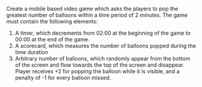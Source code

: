 Create a mobile based video game which asks the players to pop the greatest number of balloons within a time period of 2 minutes. The game must contain the following elements:
1. A timer, which decrements from 02:00 at the beginning of the game to 00:00 at the end of the game.
2. A scorecard, which measures the number of balloons popped during the time duration
3. Arbitrary number of balloons, which randomly appear from the bottom of the screen and flow towards the top of the screen and disappear. Player receives +2 for popping the balloon while it is visible, and a penalty of -1 for every balloon missed.
